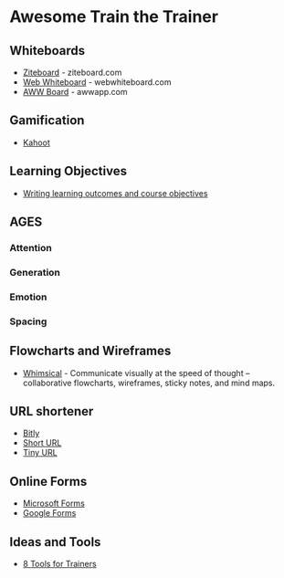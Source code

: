 # Awesome Train the Trainer


## Whiteboards
* [Ziteboard](https://app.ziteboard.com/) - ziteboard.com
* [Web Whiteboard](https://www.webwhiteboard.com/) - webwhiteboard.com
* [AWW Board](https://awwapp.com/) - awwapp.com

## Gamification
* [Kahoot](http://kahoot.com/)

## Learning Objectives
* [Writing learning outcomes and course objectives](https://blogs.uis.edu/colrs/2019/09/13/writing-learning-outcomes-and-course-objectives/)

## AGES
### Attention
### Generation
### Emotion
### Spacing

## Flowcharts and Wireframes
* [Whimsical](https://whimsical.com) - Communicate visually at the speed of thought – collaborative flowcharts, wireframes, sticky notes, and mind maps.

## URL shortener
* [Bitly](https://www.bitly.com)
* [Short URL](https://www.shorturl.at/shortener.php)
* [Tiny URL](https://tinyurl.com/)

## Online Forms
* [Microsoft Forms](https://forms.microsoft.com/) 
* [Google Forms](https://docs.google.com/forms)

## Ideas and Tools
* [8 Tools for Trainers](https://langevin.com/resources/8-tools-for-trainers/)
